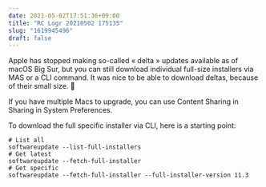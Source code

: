 ```yaml
---
date: 2021-05-02T17:51:36+09:00
title: "RC Logr 20210502 175135"
slug: "1619945496"
draft: false
---
```


Apple has stopped making so-called « delta » updates available as of macOS Big Sur, but you can still download individual full-size installers via MAS or a CLI command. It was nice to be able to download deltas, because of their small size. 🤨

If you have multiple Macs to upgrade, you can use Content Sharing in Sharing in System Preferences.

To download the full specific installer via CLI, here is a starting point: 

```
# List all
softwareupdate --list-full-installers 
# Get latest
softwareupdate --fetch-full-installer 
# Get specific
softwareupdate --fetch-full-installer --full-installer-version 11.3 
```
